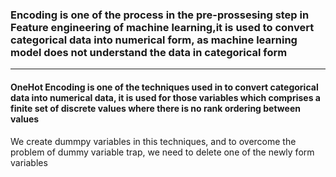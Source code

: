 ### Encoding is one of the process in the pre-prossesing step in Feature engineering of machine learning,it is used to convert categorical data into numerical form, as machine learning model does not understand the data in categorical form
---
#### OneHot Encoding is one of the techniques used in to convert categorical data into numerical data, it is used for those variables which comprises a finite set of discrete values where there is no rank ordering between values

We create dummpy variables in this techniques, and to overcome the problem of dummy variable trap, we need to delete one of the newly form variables
